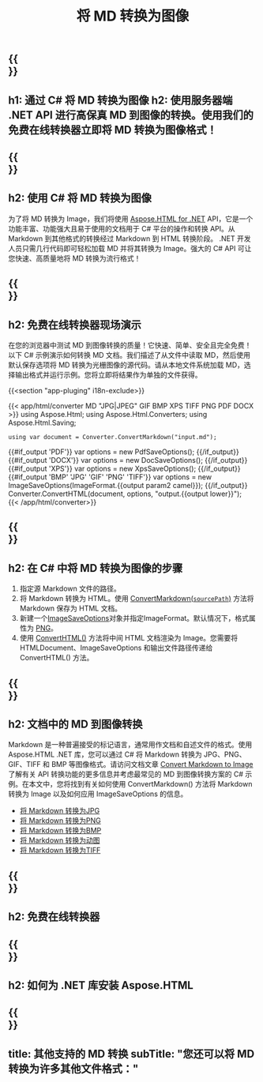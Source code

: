 ﻿---
translation: true
template: /templates/_template-conversion-child.md
title: 将 MD 转换为图像
description: 用于 MD 到图像转换的示例 C# 代码。在 ASP.NET 或任何 .NET 应用程序中轻松使用转换器 API。免费试用在线 MD 到图像转换器！
url: /net/conversion/md-to-image/
family: html
platformtag: net
feature: conversion
informat: MD
outformat: Image
otherformats: PDF DOCX XPS JPEG BMP GIF PNG TIFF HTML
---

{{<section banner>}}
---
h1: 通过 C# 将 MD 转换为图像
h2: 使用服务器端 .NET API 进行高保真 MD 到图像的转换。使用我们的免费在线转换器立即将 MD 转换为图像格式！
---

{{<section overview>}}
---
h2: 使用 C# 将 MD 转换为图像
---

为了将 MD 转换为 Image，我们将使用 [Aspose.HTML for .NET](https://products.aspose.com/html/net/) API，它是一个功能丰富、功能强大且易于使用的文档用于 C# 平台的操作和转换 API。从 Markdown 到其他格式的转换经过 Markdown 到 HTML 转换阶段。 .NET 开发人员只需几行代码即可轻松加载 MD 并将其转换为 Image。强大的 C# API 可让您快速、高质量地将 MD 转换为流行格式！

{{<section demos>}}
---
h2: 免费在线转换器现场演示
---

在您的浏览器中测试 MD 到图像转换的质量！它快速、简单、安全且完全免费！以下 C# 示例演示如何转换 MD 文档。我们描述了从文件中读取 MD，然后使用默认保存选项将 MD 转换为光栅图像的源代码。请从本地文件系统加载 MD，选择输出格式并运行示例。您将立即将结果作为单独的文件获得。

{{<section "app-pluging" i18n-exclude>}}

{{< app/html/converter MD "JPG|JPEG" GIF BMP XPS TIFF PNG PDF DOCX >}}
using Aspose.Html;
using Aspose.Html.Converters;
using Aspose.Html.Saving;

    using var document = Converter.ConvertMarkdown("input.md");
{{#if_output 'PDF'}}
    var options = new PdfSaveOptions();
{{/if_output}}
{{#if_output 'DOCX'}}
    var options = new DocSaveOptions();
{{/if_output}}
{{#if_output 'XPS'}}
    var options = new XpsSaveOptions();
{{/if_output}}
{{#if_output 'BMP' 'JPG' 'GIF' 'PNG' 'TIFF'}}
    var options = new ImageSaveOptions(ImageFormat.{{output param2 camel}});
{{/if_output}}
    Converter.ConvertHTML(document, options, "output.{{output lower}}");   
{{< /app/html/converter>}}


{{<section steps>}}
---
h2: 在 C# 中将 MD 转换为图像的步骤
---
1. 指定源 Markdown 文件的路径。
1. 将 Markdown 转换为 HTML。使用 [ConvertMarkdown(`sourcePath`)](https://reference.aspose.com/html/net/aspose.html.converters.converter/convertmarkdown/methods/4) 方法将 Markdown 保存为 HTML 文档。
1. 新建一个[ImageSaveOptions](https://reference.aspose.com/html/net/aspose.html.saving/imagesaveoptions)对象并指定ImageFormat。默认情况下，格式属性为 [PNG](https://reference.aspose.com/html/net/aspose.html.rendering.image/imageformat)。
1. 使用 [ConvertHTML()](https://reference.aspose.com/html/net/aspose.html.converters/converter/converthtml/) 方法将中间 HTML 文档渲染为 Image。您需要将 HTMLDocument、ImageSaveOptions 和输出文件路径传递给 ConvertHTML() 方法。


{{<section documentation>}}
---
h2: 文档中的 MD 到图像转换
---

Markdown 是一种普遍接受的标记语言，通常用作文档和自述文件的格式。使用 Aspose.HTML .NET 库，您可以通过 C# 将 Markdown 转换为 JPG、PNG、GIF、TIFF 和 BMP 等图像格式。请访问文档文章 [Convert Markdown to Image](https://docs.aspose.com/html/net/converting-between-formats/markdown-to-image/) 了解有关 API 转换功能的更多信息并考虑最常见的 MD 到图像转换方案的 C# 示例。在本文中，您将找到有关如何使用 ConvertMarkdown() 方法将 Markdown 转换为 Image 以及如何应用 ImageSaveOptions 的信息。

 - <a href="https://docs.aspose.com/html/net/converting-between-formats/markdown-to-image/#convert-markdown-to-jpg" target="_blank">将 Markdown 转换为JPG</a>
 - <a href="https://docs.aspose.com/html/net/converting-between-formats/markdown-to-image/#convert-markdown-to-png" target="_blank">将 Markdown 转换为PNG</a>
 - <a href="https://docs.aspose.com/html/net/converting-between-formats/markdown-to-image/#convert-markdown-to-bmp" target="_blank">将 Markdown 转换为BMP</a>
 - <a href="https://docs.aspose.com/html/net/converting-between-formats/markdown-to-image/#convert-markdown-to-gif" target="_blank">将 Markdown 转换为动图</a>
 - <a href="https://docs.aspose.com/html/net/converting-between-formats/markdown-to-image/#convert-markdown-to-tiff" target="_blank">将 Markdown 转换为TIFF</a>



{{<section online-converters>}}
---
h2: 免费在线转换器
---

{{<section get-started>}}
---
h2: 如何为 .NET 库安装 Aspose.HTML
---

{{<section other-conversions>}}
---
title: 其他支持的 MD 转换
subTitle: "您还可以将 MD 转换为许多其他文件格式："
---